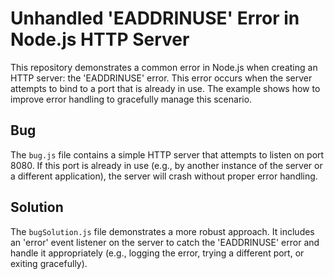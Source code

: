# Unhandled 'EADDRINUSE' Error in Node.js HTTP Server

This repository demonstrates a common error in Node.js when creating an HTTP server: the 'EADDRINUSE' error. This error occurs when the server attempts to bind to a port that is already in use.  The example shows how to improve error handling to gracefully manage this scenario.

## Bug

The `bug.js` file contains a simple HTTP server that attempts to listen on port 8080. If this port is already in use (e.g., by another instance of the server or a different application), the server will crash without proper error handling.

## Solution

The `bugSolution.js` file demonstrates a more robust approach.  It includes an 'error' event listener on the server to catch the 'EADDRINUSE' error and handle it appropriately (e.g., logging the error, trying a different port, or exiting gracefully).